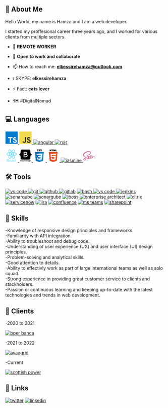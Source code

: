 ## 👋 About Me

Hello World, my name is Hamza and I am a web developer.

I started my proffesional career three years ago, and I worked for various clients from multiple sectors.

- 📌 **REMOTE WORKER**

- 📢 **Open to work and collaborate**

- 📫 How to reach me: **elkessirehamza@outlook.com**

- 📞 SKYPE: **elkessirehamza**

- ⚡ Fact: **cats lover**

- 🗺 #DigitalNomad


## 💻 Languages

<p align="left">
<!-- TYPESCRIPT -->
<a href="https://www.typescriptlang.org/" target="_blank" rel="noreferrer"> <img src="https://raw.githubusercontent.com/devicons/devicon/master/icons/typescript/typescript-original.svg" alt="typescript" width="40" height="40"/> </a>
<!-- JAVASCRIPT -->
<a href="https://developer.mozilla.org/en-US/docs/Web/JavaScript" target="_blank" rel="noreferrer"> <img src="https://raw.githubusercontent.com/devicons/devicon/master/icons/javascript/javascript-original.svg" alt="javascript" width="40" height="40"/> </a>
<!-- ANGULAR -->
<a href="https://angular.io" target="_blank" rel="noreferrer"> <img src="https://angular.io/assets/images/logos/angular/angular.svg" alt="angular" width="40" height="40"/> </a>
<!-- RXJS -->
<a href="https://rxjs.dev/" target="_blank" rel="noreferrer"> <img src="https://static.wixstatic.com/media/1b14cf_64d1e53f364b45d1beba0b23c7812e8b~mv2.png/v1/fill/w_1171,h_597,al_c/rxjs%20logo.png" alt="rxjs" width="80" height="40"/> </a>
</p>
<!-- REACTJS -->
<a href="https://reactjs.org/" target="_blank" rel="noreferrer"> <img src="https://raw.githubusercontent.com/devicons/devicon/master/icons/react/react-original-wordmark.svg" alt="react" width="40" height="40"/> </a>
<!-- BOOTSTRAP -->
<a href="https://getbootstrap.com" target="_blank" rel="noreferrer"> <img src="https://raw.githubusercontent.com/devicons/devicon/master/icons/bootstrap/bootstrap-plain-wordmark.svg" alt="bootstrap" width="40" height="40"/> </a>
<!-- CSS3 -->
<a href="https://www.w3schools.com/css/" target="_blank" rel="noreferrer"> <img src="https://raw.githubusercontent.com/devicons/devicon/master/icons/css3/css3-original-wordmark.svg" alt="css3" width="40" height="40"/> </a>
<!-- HTML5 -->
<a href="https://www.w3.org/html/" target="_blank" rel="noreferrer"> <img src="https://raw.githubusercontent.com/devicons/devicon/master/icons/html5/html5-original-wordmark.svg" alt="html5" width="40" height="40"/> </a>
<!-- JASMINE -->
<a href="https://jasmine.github.io/" target="_blank" rel="noreferrer"> <img src="https://www.vectorlogo.zone/logos/jasmine/jasmine-icon.svg" alt="jasmine" width="40" height="40"/> </a>
<!-- SCSS -->
<a href="https://sass-lang.com" target="_blank" rel="noreferrer"> <img src="https://raw.githubusercontent.com/devicons/devicon/master/icons/sass/sass-original.svg" alt="sass" width="40" height="40"/> </a>



## 🛠 Tools

<p align="left">
<!-- VS CODE -->
<a href="https://code.visualstudio.com/" target="_blank" rel="noreferrer"> <img src="https://www.vectorlogo.zone/logos/visualstudio_code/visualstudio_code-icon.svg" alt="vs code" width="40" height="40"/> </a>
<!-- GIT -->
<a href="https://git-scm.com/" target="_blank" rel="noreferrer"> <img src="https://www.vectorlogo.zone/logos/git-scm/git-scm-icon.svg" alt="git" width="40" height="40"/> </a> 
<!-- GITHUB -->
<a href="https://github.com/" target="_blank" rel="noreferrer"> <img src="https://1000logos.net/wp-content/uploads/2021/05/GitHub-logo.png" alt="github" width="80" height="40"/> </a>
<!-- GITLAB -->
<a href="https://about.gitlab.com/" target="_blank" rel="noreferrer"> <img src="https://encrypted-tbn0.gstatic.com/images?q=tbn:ANd9GcRa9GHv1u_BilVE6jPa121BNDsR_oS_zNg0PrWT47-X&s" alt="gitlab" width="120" height="40"/></a>
<!-- BASH -->
<a href="https://www.gnu.org/software/bash/" target="_blank" rel="noreferrer"> <img src="https://www.vectorlogo.zone/logos/gnu_bash/gnu_bash-icon.svg" alt="bash" width="40" height="40"/> </a>
<!-- NPM -->
<a href="https://www.npmjs.com/" target="_blank" rel="noreferrer"> <img src="https://upload.wikimedia.org/wikipedia/commons/thumb/d/db/Npm-logo.svg/540px-Npm-logo.svg.png" alt="vs code" width="60" height="40"/> </a>
<!-- JENKINS -->
<a href="https://www.jenkins.io" target="_blank" rel="noreferrer"> <img src="https://www.vectorlogo.zone/logos/jenkins/jenkins-icon.svg" alt="jenkins" width="40" height="40"/> </a>
<!-- SONARQUBE -->
<a href="https://docs.sonarqube.org/" target="_blank" rel="noreferrer"> <img src="https://cdn.worldvectorlogo.com/logos/sonarqube.svg" alt="sonarqube" width="100" height="50"/></a>
<!-- SONARLINT -->
<a href="https://www.sonarsource.com/products/sonarlint/" target="_blank" rel="noreferrer"> <img src="https://images.g2crowd.com/uploads/product/image/social_landscape/social_landscape_e6066c64dded1b1af53469497010e534/sonarlint.png" alt="sonarqube" width="100" height="50"/></a>
<!-- REDHAT -->
<a href="https://developers.redhat.com/products/eap/overview" target="_blank" rel="noreferrer"> <img src="https://upload.wikimedia.org/wikipedia/commons/thumb/9/95/JBoss_logo.svg/2560px-JBoss_logo.svg.png" alt="jboss" width="100" height="45"/></a>
<!-- ENTERPRISE ARCHITECT -->
<a href="https://sparxsystems.com/" target="_blank" rel="noreferrer"> <img src="https://encrypted-tbn0.gstatic.com/images?q=tbn:ANd9GcR-1dSrRd1a9Wcqc3htyf4CKjY0i0sibNmYmMyL6yZF&s" alt="enterprise architect" width="120" height="40"/></a>
<!-- CITRIX -->
<a href="https://www.citrix.com/" target="_blank" rel="noreferrer"> <img src="https://www.lineaedp.it/files/2016/09/citrix_default.jpg" alt="citrix" width="100" height="40"/></a>
<!-- SERVICENOW -->
<a href="https://www.servicenow.com/" target="_blank" rel="noreferrer"> <img src="https://logos-world.net/wp-content/uploads/2022/02/ServiceNow-Symbol.png" alt="servicenow" width="100" height="40"/></a>
<!-- JIRA -->
<a href="https://www.atlassian.com/software/jira" target="_blank" rel="noreferrer"> <img src="https://encrypted-tbn0.gstatic.com/images?q=tbn:ANd9GcRV7iGKvEH4M466m_cK4iR2QBJLxiZkoXwSphFmhEEg&s" alt="jira" width="120" height="40"/></a>
<!-- CONFLUENCE -->
<a href="https://www.atlassian.com/software/confluence" target="_blank" rel="noreferrer"> <img src="https://upload.wikimedia.org/wikipedia/commons/thumb/8/88/Atlassian_Confluence_2017_logo.svg/2560px-Atlassian_Confluence_2017_logo.svg.png" alt="confluence" width="180" height="45"/></a>
<!-- MS TEAMS -->
<a href="https://www.microsoft.com/en-us/microsoft-teams/group-chat-software" target="_blank" rel="noreferrer"> <img src="https://www.intelogy.co.uk/wp-content/uploads/2019/07/MSTeams-2.jpg" alt="ms teams" width="180" height="40"/></a>
<!-- SHAREPOINT -->
<a href="https://www.microsoft.com/en-us/microsoft-365/sharepoint/collaboration" target="_blank" rel="noreferrer"> <img src="https://www.illuminancesolutions.com.au/wp-content/uploads/2022/02/MS-Sharepoint-logo-ATMS-web@2x.png" alt="sharepoint" width="180" height="50"/></a>
</p>

## 🚀 Skills

<p align="left">
  -Knowledge of responsive design principles and frameworks. <br>
  -Familiarity with API integration. <br>
  -Ability to troubleshoot and debug code. <br>
  -Understanding of user experience (UX) and user interface (UI) design principles. <br>
  -Problem-solving and analytical skills. <br>
  -Good attention to details. <br>
  -Ability to effectivly work as part of large international teams as well as solo squad. <br>
  -Strong experience in providing great customer service to clients and stackholders. <br>
  -Passion or continuous learning and keeping up-to-date with the latest technologies and trends in web development. <br>
</p>


## 💼 Clients

<p align="left">
-2020 to 2021 <br>
</p>
<!-- BPER BANCA -->
<a href="https://www.bper.it/" target="_blank" rel="noreferrer"> <img src="https://www.logosvgpng.com/wp-content/uploads/2021/05/bper-banca-logo-vector.png" alt="bper banca" width="200" height="60"/></a> <br>
<p align="left">
-2021 to 2022 <br>
<!-- AVANGRID -->
</p>
<a href="http://www.avangrid.com/" target="_blank" rel="noreferrer"> <img src="https://gevatheatre.org/wp-content/uploads/2018/11/AvangridLogo.jpg" alt="avangrid" width="200" height="60"/></a> <br>
<p align="left">
-Current
<!-- SCOTTISH POWER -->
</p>
<a href="https://www.scottishpower.co.uk/" target="_blank" rel="noreferrer"> <img src="https://ukcontact.center/wp-content/uploads/2017/01/ScottishPower-logo.jpg" alt="scottish power" width="200" height="80"/></a>
</p>

## 🔗 Links

[![twitter](https://img.shields.io/badge/twitter-1DA1F2?style=for-the-badge&logo=twitter&logoColor=white)](https://twitter.com/juptier21) [![linkedin](https://img.shields.io/badge/linkedin-0A66C2?style=for-the-badge&logo=linkedin&logoColor=white)](https://linkedin.com/in/elkessirehamza)

